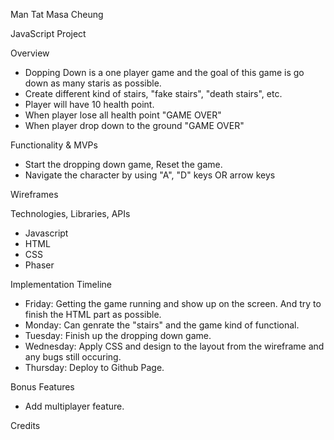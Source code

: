 Man Tat Masa Cheung

JavaScript Project

Overview
- Dopping Down is a one player game and the goal of this game is go down as many staris as possible.
- Create different kind of stairs, "fake stairs", "death stairs", etc.
- Player will have 10 health point.
- When player lose all health point "GAME OVER"
- When player drop down to the ground "GAME OVER"

Functionality & MVPs
- Start the dropping down game, Reset the game.
- Navigate the character by using "A", "D" keys OR arrow keys

Wireframes

Technologies, Libraries, APIs
- Javascript
- HTML
- CSS
- Phaser

Implementation Timeline
- Friday: Getting the game running and show up on the screen. And try to finish the HTML part as possible.
- Monday: Can genrate the "stairs" and the game kind of functional. 
- Tuesday: Finish up the dropping down game.
- Wednesday: Apply CSS and design to the layout from the wireframe and any bugs still occuring.
- Thursday: Deploy to Github Page.

Bonus Features
- Add multiplayer feature.

Credits